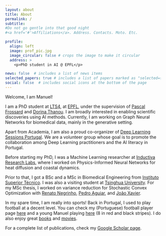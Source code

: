 ```yaml
---
layout: about
title: About
permalink: /
subtitle: 
#Do not go gentle into that good night
#<a href='#'>Affiliations</a>. Address. Contacts. Moto. Etc.

profile:
  align: left
  image: prof_pic.jpg
  image_circular: false # crops the image to make it circular
  address: >
    <p>PhD student in AI @ EPFL</p>

news: false  # includes a list of news items
selected_papers: true # includes a list of papers marked as "selected={true}"
social: false  # includes social icons at the bottom of the page
---
```


<!-- Write your biography here. Tell the world about yourself. Link to your favorite [subreddit](http://reddit.com). You can put a picture in, too. The code is already in, just name your picture `prof_pic.jpg` and put it in the `img/` folder.

Put your address / P.O. box / other info right below your picture. You can also disable any these elements by editing `profile` property of the YAML header of your `_pages/about.md`. Edit `_bibliography/papers.bib` and Jekyll will render your [publications page](/al-folio/publications/) automatically.

Link to your social media connections, too. This theme is set up to use [Font Awesome icons](http://fortawesome.github.io/Font-Awesome/) and [Academicons](https://jpswalsh.github.io/academicons/), like the ones below. Add your Facebook, Twitter, LinkedIn, Google Scholar, or just disable all of them. -->

Welcome, I am Manuel!

I am a PhD student at [LTS4](https://www.epfl.ch/labs/lts4/), at [EPFL](https://www.epfl.ch/en/), under the supervision of [Pascal Frossard](https://www.epfl.ch/labs/lts4/people/people-current/frossard/) and [Dorina Thanou](https://people.epfl.ch/dorina.thanou?lang=en). I am broadly interested in enabling scientific discoveries using AI methods. Currently, I am working on Graph Neural Networks for biomedical data, mainly in the generative setting.

Apart from Academia, I am also a proud co-organizer of [Deep Learning Sessions Portugal](https://deeplearningpt.github.io). We are a volunteer group whose goal is to promote the collaboration among Deep Learning practitioners and the AI literacy in Portugal.

Before starting my PhD, I was a Machine Learning researcher at [Inductiva Research Labs](https://inductiva.ai), where I worked on Physics-Informed Neural Networks for heat diffusion and coastal dynamics.

Prior to that, I got a BSc and a MSc in Biomedical Engineering from [Instituto Superior Técnico](https://tecnico.ulisboa.pt/en/). I was also a visiting student at [Tsinghua University](https://www.tsinghua.edu.cn/en/).
For my MSc thesis, I worked on variance reduction for Stochastic Convex Optimization with [Renato Negrinho](https://www.cs.cmu.edu/~negrinho/), [Pedro Aguiar](http://users.isr.ist.utl.pt/~aguiar/), and [João Xavier](http://users.isr.tecnico.ulisboa.pt/~jxavier/).

In my spare time, I am really into sports! Back in Portugal, I used to play football at a decent level. You can check my (Portuguese) football player page [here](https://www.zerozero.pt/player.php?id=473202&epoca_id=151) and a young Manuel playing [here](https://www.youtube.com/watch?v=JuynV0rC6Uw) (8 in red and black stripes).
I do also enjoy great [books](https://www.goodreads.com/user/show/110959921-manuel-madeira) and [movies](https://letterboxd.com/manuel_madeira/).

For a complete list of publications, check my [Google Scholar page](https://scholar.google.com/citations?user=OhijpAwAAAAJ&hl=pt-PT&oi=sra).
